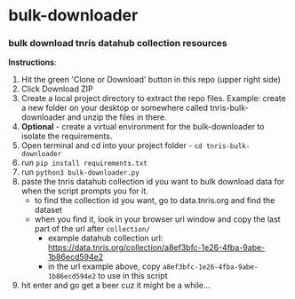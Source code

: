# bulk-downloader
### __bulk download tnris datahub collection resources__

__Instructions__:
1. Hit the green 'Clone or Download' button in this repo (upper right side)
2. Click Download ZIP
3. Create a local project directory to extract the repo files. Example: create a new folder on your desktop or somewhere called tnris-bulk-downloader and unzip the files in there.
4. **Optional** - create a virtual environment for the bulk-downloader to isolate the requirements.
5. Open terminal and cd into your project folder - `cd tnris-bulk-downloader`
6. run `pip install requirements.txt`
7. run `python3 bulk-downloader.py`
8. paste the tnris datahub collection id you want to bulk download data for when the script prompts you for it.
    - to find the collection id you want, go to data.tnris.org and find the dataset
    - when you find it, look in your browser url window and copy the last part of the url after `collection/`
      - example datahub collection url: https://data.tnris.org/collection/a8ef3bfc-1e26-4fba-9abe-1b86ecd594e2
      - in the url example above, copy `a8ef3bfc-1e26-4fba-9abe-1b86ecd594e2` to use in this script
9. hit enter and go get a beer cuz it might be a while...
